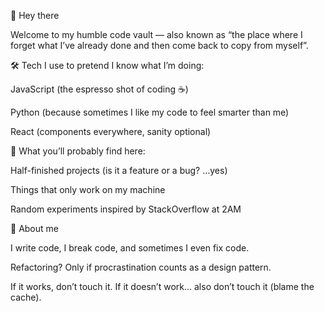 👋 Hey there

Welcome to my humble code vault — also known as “the place where I forget what I’ve already done and then come back to copy from myself”.

🛠️ Tech I use to pretend I know what I’m doing:

JavaScript (the espresso shot of coding ☕)

Python (because sometimes I like my code to feel smarter than me)

React (components everywhere, sanity optional)

📂 What you’ll probably find here:

Half-finished projects (is it a feature or a bug? …yes)

Things that only work on my machine

Random experiments inspired by StackOverflow at 2AM

🌱 About me

I write code, I break code, and sometimes I even fix code.

Refactoring? Only if procrastination counts as a design pattern.

If it works, don’t touch it. If it doesn’t work… also don’t touch it (blame the cache).
